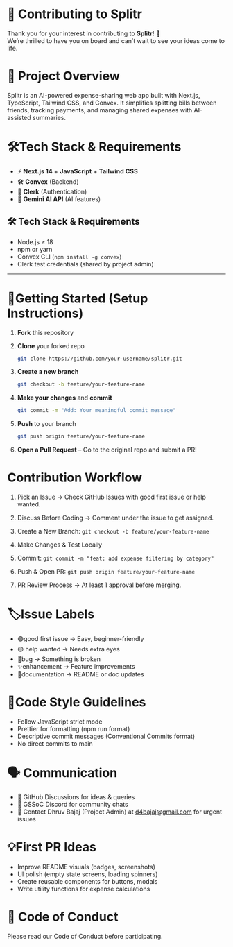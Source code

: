 # 🤝 Contributing to Splitr

Thank you for your interest in contributing to **Splitr**! 🎉  
We’re thrilled to have you on board and can’t wait to see your ideas come to life.  

# 📌 Project Overview
Splitr is an AI-powered expense-sharing web app built with Next.js, TypeScript, Tailwind CSS, and Convex.
It simplifies splitting bills between friends, tracking payments, and managing shared expenses with AI-assisted summaries.

# 🛠Tech Stack & Requirements

- ⚡ **Next.js 14** + **JavaScript** + **Tailwind CSS**
- 🛠 **Convex** (Backend)
- 🔑 **Clerk** (Authentication)
- 🤖 **Gemini AI API** (AI features)

## 🛠 Tech Stack & Requirements
- Node.js ≥ 18
- npm or yarn
- Convex CLI (`npm install -g convex`)
- Clerk test credentials (shared by project admin)

---
# 🚀Getting Started (Setup Instructions)

1. **Fork** this repository
2. **Clone** your forked repo

   ```bash
   git clone https://github.com/your-username/splitr.git
   ```
3. **Create a new branch**

   ```bash
   git checkout -b feature/your-feature-name
   ```
4. **Make your changes** and **commit**

   ```bash
   git commit -m "Add: Your meaningful commit message"
   ```
5. **Push** to your branch

   ```bash
   git push origin feature/your-feature-name
   ```
6. **Open a Pull Request** – Go to the original repo and submit a PR!
   
# Contribution Workflow

1. Pick an Issue → Check GitHub Issues with good first issue or help wanted.
2. Discuss Before Coding → Comment under the issue to get assigned.
3. Create a New Branch:
   `git checkout -b feature/your-feature-name`
   
4. Make Changes & Test Locally
5. Commit:
  `git commit -m "feat: add expense filtering by category"`

6. Push & Open PR:
  `git push origin feature/your-feature-name`

8. PR Review Process → At least 1 approval before merging.

# 🏷Issue Labels

* 🟢good first issue → Easy, beginner-friendly
* 🟡 help wanted → Needs extra eyes
* 🐛bug → Something is broken
* ✨enhancement → Feature improvements
* 📄documentation → README or doc updates

# 📏Code Style Guidelines

* Follow JavaScript strict mode
* Prettier for formatting (npm run format)
* Descriptive commit messages (Conventional Commits format)
* No direct commits to main


# 🗣 Communication

* 💬 GitHub Discussions for ideas & queries
* 📢 GSSoC Discord for community chats
* 📧 Contact Dhruv Bajaj (Project Admin) at d4bajaj@gmail.com for urgent issues


# 💡First PR Ideas

* Improve README visuals (badges, screenshots)
* UI polish (empty state screens, loading spinners)
* Create reusable components for buttons, modals
* Write utility functions for expense calculations

# 📜 Code of Conduct
Please read our Code of Conduct before participating.
